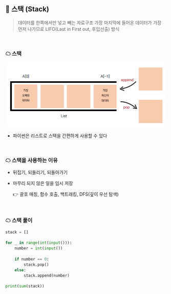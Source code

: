 ## 🧊 스택 (Stack)

> 데이터를 한쪽에서만 넣고 빼는 자료구조
> 가장 마지막에 들어온 데이터가 가장 먼저 나가므로 LIFO(Last in First out, 후입선출) 방식

<br>

### ☁ 스택

![image-20230125214024342](README.assets/image-20230125214024342.png)

- 파이썬은 리스트로 스택을 간편하게 사용할 수 있다

<br>

### ☁ 스택을 사용하는 이유

- 뒤집기, 되돌리기, 되돌아가기

- 마무리 되지 않은 일을 임시 저장

  👉 괄호 매칭, 함수 호출, 백트래킹, DFS(깊이 우선 탐색)

<br>

### ☁ 스택 풀이

```python
stack = []

for _ in range(int(input())):
    number = int(input())

    if number == 0:
        stack.pop()
    else:
        stack.append(number)

print(sum(stack))
```
